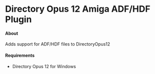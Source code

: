 # Directory Opus 12 Amiga ADF/HDF Plugin

#### About

Adds support for ADF/HDF files to DirectoryOpus12


#### Requirements

* Directory Opus 12 for Windows
